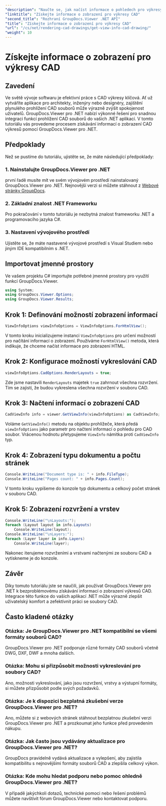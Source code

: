 ```yaml
---
"description": "Naučte se, jak načíst informace o pohledech pro výkresy CAD pomocí nástroje GroupDocs.Viewer pro .NET. Vylepšete své aplikace .NET pomocí bezproblémové práce se soubory CAD."
"linktitle": "Získejte informace o zobrazení pro výkresy CAD"
"second_title": "Rozhraní GroupDocs.Viewer .NET API"
"title": "Získejte informace o zobrazení pro výkresy CAD"
"url": "/cs/net/rendering-cad-drawings/get-view-info-cad-drawing/"
"weight": 10
---
```


# Získejte informace o zobrazení pro výkresy CAD

## Zavedení
Ve světě vývoje softwaru je efektivní práce s CAD výkresy klíčová. Ať už vytváříte aplikace pro architekty, inženýry nebo designéry, zajištění plynulého prohlížení CAD souborů může výrazně zvýšit spokojenost uživatelů. GroupDocs.Viewer pro .NET nabízí výkonné řešení pro snadnou integraci funkcí prohlížení CAD souborů do vašich .NET aplikací. V tomto tutoriálu vás provedeme procesem získávání informací o zobrazení CAD výkresů pomocí GroupDocs.Viewer pro .NET.
## Předpoklady
Než se pustíme do tutoriálu, ujistěte se, že máte následující předpoklady:
### 1. Nainstalujte GroupDocs.Viewer pro .NET
první řadě musíte mít ve svém vývojovém prostředí nainstalovaný GroupDocs.Viewer pro .NET. Nejnovější verzi si můžete stáhnout z [Webové stránky GroupDocs](https://releases.groupdocs.com/viewer/net/).
### 2. Základní znalost .NET Frameworku
Pro pokračování v tomto tutoriálu je nezbytná znalost frameworku .NET a programovacího jazyka C#.
### 3. Nastavení vývojového prostředí
Ujistěte se, že máte nastavené vývojové prostředí s Visual Studiem nebo jiným IDE kompatibilním s .NET.

## Importovat jmenné prostory
Ve vašem projektu C# importujte potřebné jmenné prostory pro využití funkcí GroupDocs.Viewer.

```csharp
using System;
using GroupDocs.Viewer.Options;
using GroupDocs.Viewer.Results;
```

## Krok 1: Definování možností zobrazení informací
```csharp
ViewInfoOptions viewInfoOptions = ViewInfoOptions.ForHtmlView();
```
V tomto kroku inicializujeme instanci `ViewInfoOptions` pro určení možností pro načítání informací o zobrazení. Používáme `ForHtmlView()` metoda, která indikuje, že chceme načíst informace pro zobrazení HTML.
## Krok 2: Konfigurace možností vykreslování CAD
```csharp
viewInfoOptions.CadOptions.RenderLayouts = true;
```
Zde jsme nastavili `RenderLayouts` majetek `true` zahrnout všechna rozvržení. Tím se zajistí, že budou vykreslena všechna rozvržení v souboru CAD.
## Krok 3: Načtení informací o zobrazení CAD
```csharp
CadViewInfo info = viewer.GetViewInfo(viewInfoOptions) as CadViewInfo;
```
Voláme `GetViewInfo()` metodu na objektu prohlížeče, která předá `viewInfoOptions` jako parametr pro načtení informací o pohledu pro CAD soubor. Vrácenou hodnotu přetypujeme `ViewInfo` námitka proti `CadViewInfo` typ.
## Krok 4: Zobrazení typu dokumentu a počtu stránek
```csharp
Console.WriteLine("Document type is: " + info.FileType);
Console.WriteLine("Pages count: " + info.Pages.Count);
```
V tomto kroku vypíšeme do konzole typ dokumentu a celkový počet stránek v souboru CAD.
## Krok 5: Zobrazení rozvržení a vrstev
```csharp
Console.WriteLine("\nLayouts:");
foreach (Layout layout in info.Layouts)
    Console.WriteLine(layout);
Console.WriteLine("\nLayers:");
foreach (Layer layer in info.Layers)
    Console.WriteLine(layer);
```
Nakonec iterujeme rozvrženími a vrstvami načtenými ze souboru CAD a vytiskneme je do konzole.

## Závěr
Díky tomuto tutoriálu jste se naučili, jak používat GroupDocs.Viewer pro .NET k bezproblémovému získávání informací o zobrazení výkresů CAD. Integrace této funkce do vašich aplikací .NET může výrazně zlepšit uživatelský komfort a zefektivnit práci se soubory CAD.
## Často kladené otázky
### Otázka: Je GroupDocs.Viewer pro .NET kompatibilní se všemi formáty souborů CAD?
GroupDocs.Viewer pro .NET podporuje různé formáty CAD souborů včetně DWG, DXF, DWF a mnoha dalších.
### Otázka: Mohu si přizpůsobit možnosti vykreslování pro soubory CAD?
Ano, možnosti vykreslování, jako jsou rozvržení, vrstvy a výstupní formáty, si můžete přizpůsobit podle svých požadavků.
### Otázka: Je k dispozici bezplatná zkušební verze GroupDocs.Viewer pro .NET?
Ano, můžete si z webových stránek stáhnout bezplatnou zkušební verzi GroupDocs.Viewer pro .NET a prozkoumat jeho funkce před provedením nákupu.
### Otázka: Jak často jsou vydávány aktualizace pro GroupDocs.Viewer pro .NET?
GroupDocs pravidelně vydává aktualizace a vylepšení, aby zajistila kompatibilitu s nejnovějšími formáty souborů CAD a zlepšila celkový výkon.
### Otázka: Kde mohu hledat podporu nebo pomoc ohledně GroupDocs.Viewer pro .NET?
V případě jakýchkoli dotazů, technické pomoci nebo řešení problémů můžete navštívit fórum GroupDocs.Viewer nebo kontaktovat podporu.